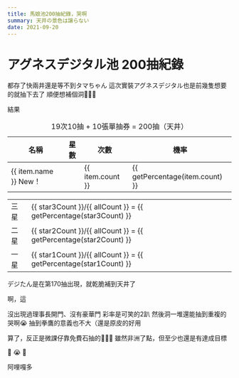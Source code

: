 ```yaml
---
title: 馬娘池200抽紀錄，哭啊
summary: 天井の景色は譲らない
date: 2021-09-20
---
```


# アグネスデジタル池 200抽紀錄

都存了快兩井還是等不到タマちゃん
這次實裝アグネスデジタル也是前幾隻想要的就抽下去了
順便想補個洞

結果

<table>
  <caption>19次10抽 + 10張單抽券 = 200抽（天井）</caption>
  <thead>
    <tr>
      <th class="whitespace-nowrap">名稱</th>
      <th class="whitespace-nowrap">星數</th>
      <th class="whitespace-nowrap">次數</th>
      <th class="whitespace-nowrap">機率</th>
    </tr>
  </thead>
  <tbody>
    <tr v-for="(item, index) in records" :key="index">
      <td>
        <span class="whitespace-nowrap">{{ item.name }}</span>
        <span v-if="item.new" class="rounded-full bg-red-400 text-white text-xs px-2 font-bold">New！</span>
      </td>
      <td class="text-center">
        <star-icon size="1x" class="text-yellow-400 text-xs" v-for="n in item.star"></star-icon>
      </td>
      <td class="text-center">
        <span class="text-lg">{{ item.count }}</span>
      </td>
      <td>{{ getPercentage(item.count) }}</td>
    </tr>
  </tbody>
</table>

<table>
  <tr>
    <td class="text-right">三星</td>
    <td>
      {{ star3Count }}/{{ allCount }} = 
      <span class="text-red-400 font-bold text-xl">{{ getPercentage(star3Count) }}</span>
    </td>
  </tr>
  <tr>
    <td class="text-right">二星</td>
    <td>{{ star2Count }}/{{ allCount }} = {{ getPercentage(star2Count) }}</td>
  </tr>
  <tr>
    <td class="text-right">一星</td>
    <td>{{ star1Count }}/{{ allCount }} = {{ getPercentage(star1Count) }}</td>
  </tr>
</table>

デジたん是在第170抽出現，就乾脆補到天井了

啊，這

沒出現過理事長開門、沒有豪華門
彩率是可笑的2趴
然後洞一堆還能抽到重複的哭啊😭
抽到拳鷹的意義也不大（還是原皮的好用

算了，反正是微課仔靠免費石抽的
雖然非洲了點，但至少也還是有達成目標

🎀
😭
🙏

阿哩嘎多


<script>
import { StarIcon } from 'vue-feather-icons'


export default {
  components: {
    StarIcon,
  },
  data() {
    return {
      records: [
        { name: 'アグネスタキオン', count: 27, new: false, star: 1, },
        { name: 'ハルウララ', count: 19, new: false, star: 1, },
        { name: 'キングヘイロー', count: 18, new: false, star: 1, },
        { name: 'マチカネフクキタル', count: 17, new: false, star: 1, },
        { name: 'ウイニングチケット', count: 17, new: false, star: 1, },
        { name: 'ナイスネイチャ', count: 15, new: false, star: 1, },
        { name: 'メジロライアン', count: 15, new: false, star: 1, },
        { name: 'サクラバクシンオー', count: 11, new: false, star: 1, },
        { name: 'エルコンドルパサー', count: 10, new: false, star: 2, },
        { name: 'ゴールドシップ', count: 9, new: false, star: 2 },
        { name: 'ウオッカ', count: 8, new: false, star: 2 },
        { name: 'エアグルーヴ', count: 8, new: false, star: 2 },
        { name: 'ダイワスカーレット', count: 7, new: false, star: 2 },
        { name: 'スーパークリーク', count: 6, new: false, star: 2 },
        { name: 'グラスワンダー', count: 5, new: false, star: 2 },
        { name: 'マヤノトップガン', count: 4, new: false, star: 2 },
        { name: 'トウカイテイオー', count: 1, new: false, star: 3 },
        { name: 'オグリキャップ', count: 1, new: false, star: 3 },
        { name: 'アグネスデジタル', count: 1, new: true, star: 3  },
        { name: 'エルコンドルパサー(新衣装)', count: 1, new: true, star: 3  },
      ]
    }
  },
  computed: {
    allCount() {
      return this.records.reduce((sum, cur) => sum += cur.count, 0);
    },
    star1Count() {
      return this.getCount(1)
    },
    star2Count() {
      return this.getCount(2)
    },
    star3Count() {
      return this.getCount(3)
    }
  },
  methods: {
    getCount(star) {
      return this.records.filter(item => item.star === star).reduce((sum, cur) => sum += cur.count, 0);
    },
    getPercentage(count) {
      return `${((count / this.allCount) * 100).toFixed(2)}%`
    }
  }
}
</script>
